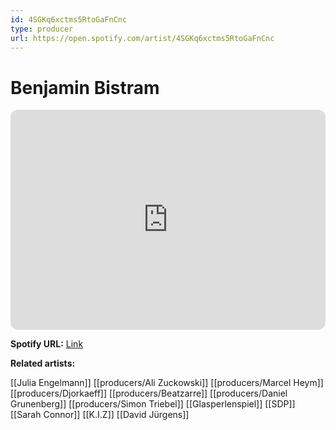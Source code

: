 ```yaml
---
id: 4SGKq6xctms5RtoGaFnCnc
type: producer
url: https://open.spotify.com/artist/4SGKq6xctms5RtoGaFnCnc
---
```

# Benjamin Bistram

<iframe style="border-radius:12px" src="https://open.spotify.com/embed/artist/4SGKq6xctms5RtoGaFnCnc" width="100%" height="352" frameBorder="0" allowfullscreen="" allow="autoplay; clipboard-write; encrypted-media; fullscreen; picture-in-picture" loading="lazy"></iframe>

**Spotify URL:** [Link](https://open.spotify.com/artist/4SGKq6xctms5RtoGaFnCnc)

**Related artists:**

[[Julia Engelmann]]
[[producers/Ali Zuckowski]]
[[producers/Marcel Heym]]
[[producers/Djorkaeff]]
[[producers/Beatzarre]]
[[producers/Daniel Grunenberg]]
[[producers/Simon Triebel]]
[[Glasperlenspiel]]
[[SDP]]
[[Sarah Connor]]
[[K.I.Z]]
[[David Jürgens]]
